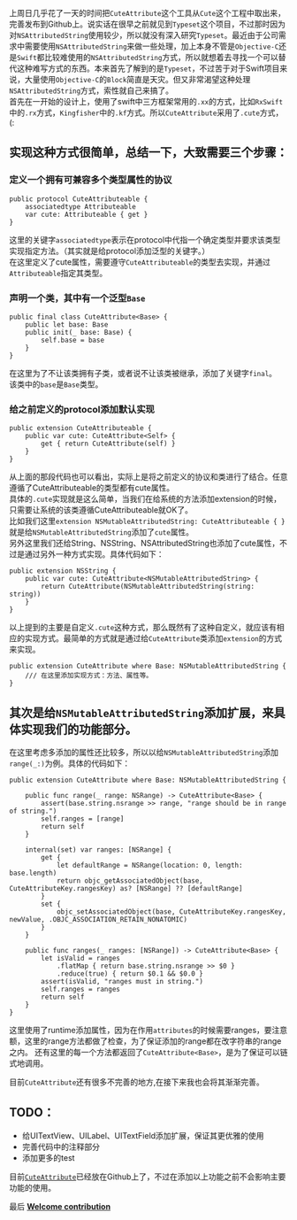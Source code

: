 上周日几乎花了一天的时间把`CuteAttribute`这个工具从`Cute`这个工程中取出来，完善发布到Github上。说实话在很早之前就见到`Typeset`这个项目，不过那时因为对`NSAttributedString`使用较少，所以就没有深入研究`Typeset`。最近由于公司需求中需要使用`NSAttributedString`来做一些处理，加上本身不管是`Objective-C`还是`Swift`都比较难使用的`NSAttributedString`方式，所以就想着去寻找一个可以替代这种难写方式的东西。本来首先了解到的是`Typeset`，不过苦于对于Swift项目来说，大量使用`Objective-C`的`Block`简直是天灾。但又非常渴望这种处理`NSAttributedString`方式，索性就自己来搞了。  
首先在一开始的设计上，使用了swift中三方框架常用的`.xx`的方式，比如`RxSwift`中的`.rx`方式，`Kingfisher`中的`.kf`方式。所以`CuteAttribute`采用了`.cute`方式，(:
## 实现这种方式很简单，总结一下，大致需要三个步骤：
### 定义一个拥有可兼容多个类型属性的协议
```
public protocol CuteAttributeable {
    associatedtype Attributeable
    var cute: Attributeable { get }
}
```
这里的关键字`associatedtype`表示在protocol中代指一个确定类型并要求该类型实现指定方法。（其实就是给protocol添加泛型的关键字。）  
在这里定义了cute属性，需要遵守`CuteAttributeable`的类型去实现，并通过`Attributeable`指定其类型。
### 声明一个类，其中有一个泛型`Base`
```
public final class CuteAttribute<Base> {
    public let base: Base
    public init(_ base: Base) {
        self.base = base
    }
}
```
在这里为了不让该类拥有子类，或者说不让该类被继承，添加了关键字`final`。  
该类中的`base`是`Base`类型。
### 给之前定义的protocol添加默认实现
```
public extension CuteAttributeable {
    public var cute: CuteAttribute<Self> {
        get { return CuteAttribute(self) }
    }
}
```
从上面的那段代码也可以看出，实际上是将之前定义的协议和类进行了结合。任意遵循了CuteAttributeable的类型都有cute属性。  
具体的`.cute`实现就是这么简单，当我们在给系统的方法添加extension的时候，只需要让系统的该类遵循CuteAttributeable就OK了。  
比如我们这里`extension NSMutableAttributedString: CuteAttributeable { }`就是给`NSMutableAttributedString`添加了`cute`属性。  
另外这里我们还给String、NSString、NSAttributedString也添加了cute属性，不过是通过另外一种方式实现。具体代码如下：  
```
public extension NSString {
    public var cute: CuteAttribute<NSMutableAttributedString> {
        return CuteAttribute(NSMutableAttributedString(string: string))
    }
}
```
以上提到的主要是自定义`.cute`这种方式，那么既然有了这种自定义，就应该有相应的实现方式。最简单的方式就是通过给`CuteAttribute`类添加`extension`的方式来实现。
```
public extension CuteAttribute where Base: NSMutableAttributedString {
    /// 在这里添加实现方式：方法、属性等。
}
```
## 其次是给`NSMutableAttributedString`添加扩展，来具体实现我们的功能部分。
在这里考虑多添加的属性还比较多，所以以给`NSMutableAttributedString`添加`range(_:)`为例。具体的代码如下：  
```
public extension CuteAttribute where Base: NSMutableAttributedString {
    
    public func range(_ range: NSRange) -> CuteAttribute<Base> {
        assert(base.string.nsrange >> range, "range should be in range of string.")
        self.ranges = [range]
        return self
    }
    
    internal(set) var ranges: [NSRange] {
        get {
            let defaultRange = NSRange(location: 0, length: base.length)
            return objc_getAssociatedObject(base, CuteAttributeKey.rangesKey) as? [NSRange] ?? [defaultRange]
        }
        set {
            objc_setAssociatedObject(base, CuteAttributeKey.rangesKey, newValue, .OBJC_ASSOCIATION_RETAIN_NONATOMIC)
        }
    }
    
    public func ranges(_ ranges: [NSRange]) -> CuteAttribute<Base> {
        let isValid = ranges
            .flatMap { return base.string.nsrange >> $0 }
            .reduce(true) { return $0.1 && $0.0 }
        assert(isValid, "ranges must in string.")
        self.ranges = ranges
        return self
    }
}
```
这里使用了runtime添加属性，因为在作用`attributes`的时候需要ranges，要注意额，这里的range方法都做了检查，为了保证添加的range都在改字符串的range之内。
还有这里的每一个方法都返回了`CuteAttribute<Base>`，是为了保证可以链式地调用。

目前`CuteAttribute`还有很多不完善的地方,在接下来我也会将其渐渐完善。  
## TODO：
- 给UITextView、UILabel、UITextField添加扩展，保证其更优雅的使用
- 完善代码中的注释部分
- 添加更多的test  

目前[`CuteAttribute`](https://github.com/qiuncheng/CuteAttribute)已经放在Github上了，不过在添加以上功能之前不会影响主要功能的使用。  

最后 [**Welcome contribution**](https://github.com/qiuncheng/CuteAttribute)